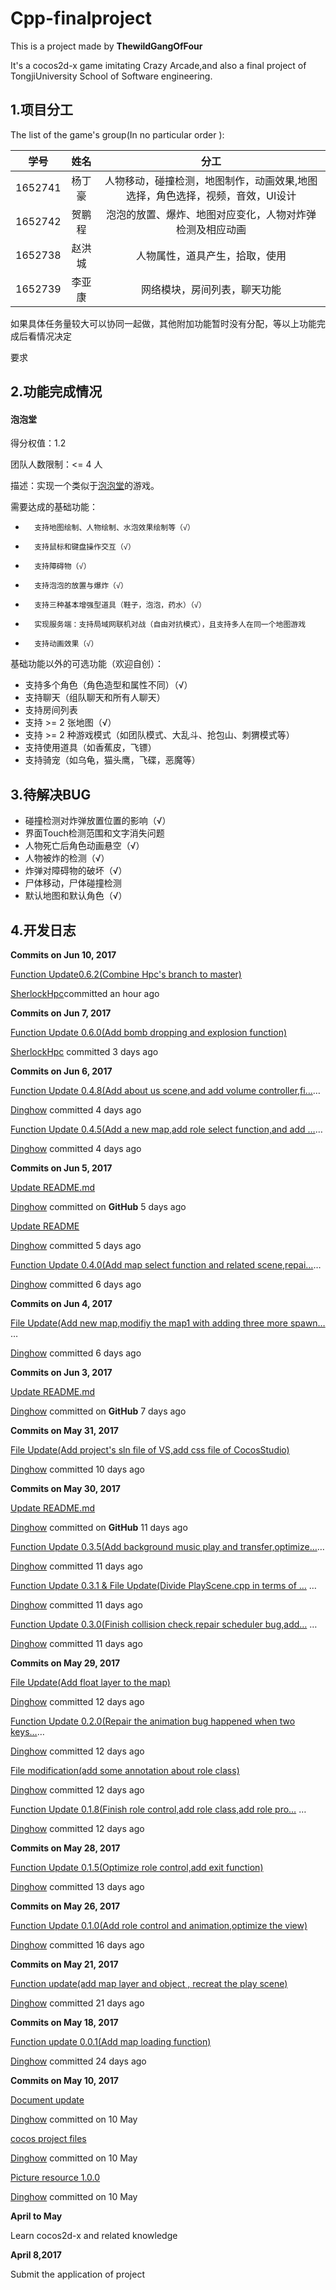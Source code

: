 # Cpp-finalproject

This is a project made by **ThewildGangOfFour**

It's a cocos2d-x game imitating Crazy Arcade,and also a final project of TongjiUniversity School of Software engineering.

## 1.项目分工

The list of the game's group(In no particular order ):

|   学号    |  姓名  |                    分工                    |
| :-----: | :--: | :--------------------------------------: |
| 1652741 | 杨丁豪  | 人物移动，碰撞检测，地图制作，动画效果,地图选择，角色选择，视频，音效，UI设计 |
| 1652742 | 贺鹏程  |       泡泡的放置、爆炸、地图对应变化，人物对炸弹检测及相应动画       |
| 1652738 | 赵洪城  |             人物属性，道具产生，拾取，使用              |
| 1652739 | 李亚康  |              网络模块，房间列表，聊天功能              |

如果具体任务量较大可以协同一起做，其他附加功能暂时没有分配，等以上功能完成后看情况决定

要求

## 2.功能完成情况

#### 泡泡堂

得分权值：1.2

团队人数限制：<= 4 人

描述：实现一个类似于[泡泡堂](http://home.bnb.sdo.com/)的游戏。

需要达成的基础功能：

-       支持地图绘制、人物绘制、水泡效果绘制等（√）
-       支持鼠标和键盘操作交互（√）
-       支持障碍物（√）
-       支持泡泡的放置与爆炸（√）
-       支持三种基本增强型道具（鞋子，泡泡，药水）（√）
-       实现服务端：支持局域网联机对战（自由对抗模式），且支持多人在同一个地图游戏
-       支持动画效果（√）

基础功能以外的可选功能（欢迎自创）：

- 支持多个角色（角色造型和属性不同）（√）
- 支持聊天（组队聊天和所有人聊天）
- 支持房间列表
- 支持 >= 2 张地图（√）
- 支持 >= 2 种游戏模式（如团队模式、大乱斗、抢包山、刺猬模式等）
- 支持使用道具（如香蕉皮，飞镖） 
- 支持骑宠（如乌龟，猫头鹰，飞碟，恶魔等）



## 3.待解决BUG

- 碰撞检测对炸弹放置位置的影响（√）
- 界面Touch检测范围和文字消失问题
- 人物死亡后角色动画悬空（√）
- 人物被炸的检测（√）
- 炸弹对障碍物的破坏（√）
- 尸体移动，尸体碰撞检测
- 默认地图和默认角色（√）



## 4.开发日志

**Commits on Jun 10, 2017**

[Function Update0.6.2(Combine Hpc's branch to master)](https://github.com/Dinghow/Cpp-finalproject/commit/f2d5fa36dd7210824e036c31d2ae76de051c3c6f)

[SherlockHpc](https://github.com/Dinghow/Cpp-finalproject/commits/master?author=SherlockHpc)committed an hour ago



**Commits on Jun 7, 2017**

[Function Update 0.6.0(Add bomb dropping and explosion function)](https://github.com/Dinghow/Cpp-finalproject/commit/0819ad42ec823962b758bd9b100e184f32169cd8)

[SherlockHpc](https://github.com/Dinghow/Cpp-finalproject/commits/master?author=SherlockHpc) committed 3 days ago



**Commits on Jun 6, 2017**

[Function Update 0.4.8(Add about us scene,and add volume controller,fi…](https://github.com/Dinghow/Cpp-finalproject/commit/d39efb5cfd857e72ab958384868b4976df044922)…

[Dinghow](https://github.com/Dinghow/Cpp-finalproject/commits/master?author=Dinghow) committed 4 days ago

 

[Function Update 0.4.5(Add a new map,add role select function,and add …](https://github.com/Dinghow/Cpp-finalproject/commit/a8d886eefd2cd2d3016fe3a05ae730f8efc86104)…

[Dinghow](https://github.com/Dinghow/Cpp-finalproject/commits/master?author=Dinghow) committed 4 days ago

 

**Commits on Jun 5, 2017**

[Update README.md](https://github.com/Dinghow/Cpp-finalproject/commit/a3c0b29cf7c25a34454339855c232af77cb04e79)

[Dinghow](https://github.com/Dinghow/Cpp-finalproject/commits/master?author=Dinghow) committed on **GitHub** 5 days ago



[Update README](https://github.com/Dinghow/Cpp-finalproject/commit/51a34447ea447f4c507825c91d32a4b45a86100d)

[Dinghow](https://github.com/Dinghow/Cpp-finalproject/commits/master?author=Dinghow) committed 5 days ago



[Function Update 0.4.0(Add map select function and related scene,repai…](https://github.com/Dinghow/Cpp-finalproject/commit/83bf98799e18a0a3603640efeecf24b7131169f1)…

[Dinghow](https://github.com/Dinghow/Cpp-finalproject/commits/master?author=Dinghow) committed 6 days ago

 

**Commits on Jun 4, 2017**

[File Update(Add new map,modifiy the map1 with adding three more spawn…](https://github.com/Dinghow/Cpp-finalproject/commit/9ef26db56f81a878d0958d24e28c6b80e88514f3) …

[Dinghow](https://github.com/Dinghow/Cpp-finalproject/commits/master?author=Dinghow) committed 6 days ago



**Commits on Jun 3, 2017**

[Update README.md](https://github.com/Dinghow/Cpp-finalproject/commit/cb7f75e0ac4f9571ee76d7a03b014feefa4fb551)

[Dinghow](https://github.com/Dinghow/Cpp-finalproject/commits/master?author=Dinghow) committed on **GitHub** 7 days ago



**Commits on May 31, 2017**

[File Update(Add project's sln file of VS,add css file of CocosStudio)](https://github.com/Dinghow/Cpp-finalproject/commit/7af864ff078dc9e02a1c8ee1dfa7e1daead7970a)

[Dinghow](https://github.com/Dinghow/Cpp-finalproject/commits/master?author=Dinghow) committed 10 days ago



**Commits on May 30, 2017**

[Update README.md](https://github.com/Dinghow/Cpp-finalproject/commit/8508442b94c0520f45bb869a622cafc936c57cc6)

[Dinghow](https://github.com/Dinghow/Cpp-finalproject/commits/master?author=Dinghow) committed on **GitHub** 11 days ago



[Function Update 0.3.5(Add background music play and transfer,optimize…](https://github.com/Dinghow/Cpp-finalproject/commit/cadb4dbefca77b039c5e1e3fd3df9206d213c1af)…

[Dinghow](https://github.com/Dinghow/Cpp-finalproject/commits/master?author=Dinghow) committed 11 days ago



[Function Update 0.3.1 & File Update(Divide PlayScene.cpp in terms of …](https://github.com/Dinghow/Cpp-finalproject/commit/43e8600fafdf0dc9b3fa3ebc8029564e5d32b91a) …

[Dinghow](https://github.com/Dinghow/Cpp-finalproject/commits/master?author=Dinghow) committed 11 days ago



[Function Update 0.3.0(Finish collision check,repair scheduler bug,add…](https://github.com/Dinghow/Cpp-finalproject/commit/c524b5135293e8fdd613ae046019ad632e3793d0) …

[Dinghow](https://github.com/Dinghow/Cpp-finalproject/commits/master?author=Dinghow) committed 11 days ago

 

**Commits on May 29, 2017**

[File Update(Add float layer to the map)](https://github.com/Dinghow/Cpp-finalproject/commit/186b067933e3bf49d6e27964a168bde5ba5f9d64)

[Dinghow](https://github.com/Dinghow/Cpp-finalproject/commits/master?author=Dinghow) committed 12 days ago



[Function Update 0.2.0(Repair the animation bug happened when two keys…](https://github.com/Dinghow/Cpp-finalproject/commit/a015cd0b1d66f27602a2d586dedc085d197fc65a)…

[Dinghow](https://github.com/Dinghow/Cpp-finalproject/commits/master?author=Dinghow) committed 12 days ago



[File modification(add some annotation about role class)](https://github.com/Dinghow/Cpp-finalproject/commit/904d044ae0748d3f22e4676f78eba0f5b01e36bd)

[Dinghow](https://github.com/Dinghow/Cpp-finalproject/commits/master?author=Dinghow) committed 12 days ago



[Function Update 0.1.8(Finish role control,add role class,add role pro…](https://github.com/Dinghow/Cpp-finalproject/commit/b71c196e85c45606fd6eee84784339153b3fd025) …

[Dinghow](https://github.com/Dinghow/Cpp-finalproject/commits/master?author=Dinghow) committed 12 days ago



**Commits on May 28, 2017**

[Function Update 0.1.5(Optimize role control,add exit function)](https://github.com/Dinghow/Cpp-finalproject/commit/24a73b20381d2d7f204faec2156936e650698bb2)

[Dinghow](https://github.com/Dinghow/Cpp-finalproject/commits/master?author=Dinghow) committed 13 days ago



**Commits on May 26, 2017**

[Function Update 0.1.0(Add role control and animation,optimize the view)](https://github.com/Dinghow/Cpp-finalproject/commit/0af4d3535ea23041ce40f61451a0347402e703f5)

[Dinghow](https://github.com/Dinghow/Cpp-finalproject/commits/master?author=Dinghow) committed 16 days ago



**Commits on May 21, 2017**

[Function update(add map layer and object , recreat the play scene)](https://github.com/Dinghow/Cpp-finalproject/commit/b778fc4784f548109df335979eae2f8f9badaf3b)

[Dinghow](https://github.com/Dinghow/Cpp-finalproject/commits/master?author=Dinghow) committed 21 days ago



**Commits on May 18, 2017**

[Function update 0.0.1(Add map loading function)](https://github.com/Dinghow/Cpp-finalproject/commit/1e652c24272d4956598e335021a1826c346889ab)

[Dinghow](https://github.com/Dinghow/Cpp-finalproject/commits/master?author=Dinghow) committed 24 days ago

 

**Commits on May 10, 2017**

[Document update](https://github.com/Dinghow/Cpp-finalproject/commit/ad4bb3c05b20ee24b226c60fc292655b892f448a)

[Dinghow](https://github.com/Dinghow/Cpp-finalproject/commits/master?author=Dinghow) committed on 10 May



[cocos project files](https://github.com/Dinghow/Cpp-finalproject/commit/97685a6943d27d64577112c5b0ff85d2345b7ccd)

[Dinghow](https://github.com/Dinghow/Cpp-finalproject/commits/master?author=Dinghow) committed on 10 May



[Picture resource 1.0.0](https://github.com/Dinghow/Cpp-finalproject/commit/5f9ad835e7cdb4d744f633dcb690b377b7b10b6e)

[Dinghow](https://github.com/Dinghow/Cpp-finalproject/commits/master?author=Dinghow) committed on 10 May



**April to May**

Learn cocos2d-x and related knowledge



**April 8,2017**

Submit the application of project

 
